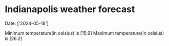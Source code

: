 # Indianapolis weather forecast 
Date: ['2024-05-18'] 

Minimum temperature(in celsius) is [15.9] 
Maximum temperature(in celsius) is [26.2]